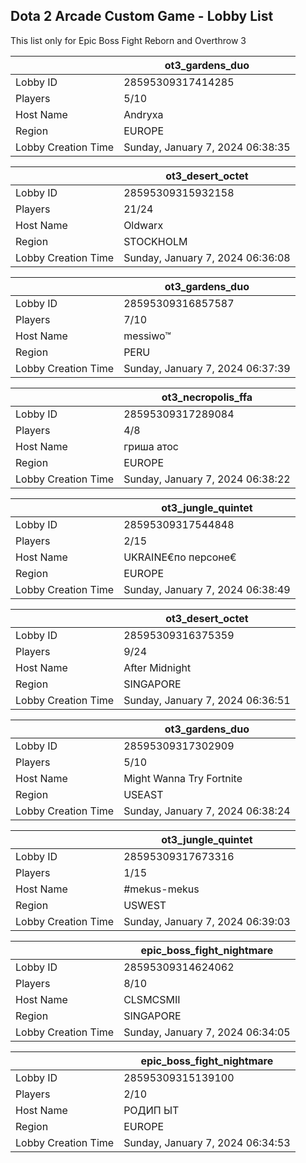 ## Dota 2 Arcade Custom Game - Lobby List

This list only for Epic Boss Fight Reborn and Overthrow 3

|  | ot3_gardens_duo |
| ------ | ------ |
| Lobby ID | 28595309317414285 |
| Players | 5/10 |
| Host Name | Andryxa |
| Region | EUROPE |
| Lobby Creation Time | Sunday, January 7, 2024 06:38:35 |


|  | ot3_desert_octet |
| ------ | ------ |
| Lobby ID | 28595309315932158 |
| Players | 21/24 |
| Host Name | Oldwarx |
| Region | STOCKHOLM |
| Lobby Creation Time | Sunday, January 7, 2024 06:36:08 |


|  | ot3_gardens_duo |
| ------ | ------ |
| Lobby ID | 28595309316857587 |
| Players | 7/10 |
| Host Name | messiwo™ |
| Region | PERU |
| Lobby Creation Time | Sunday, January 7, 2024 06:37:39 |


|  | ot3_necropolis_ffa |
| ------ | ------ |
| Lobby ID | 28595309317289084 |
| Players | 4/8 |
| Host Name | гриша атос |
| Region | EUROPE |
| Lobby Creation Time | Sunday, January 7, 2024 06:38:22 |


|  | ot3_jungle_quintet |
| ------ | ------ |
| Lobby ID | 28595309317544848 |
| Players | 2/15 |
| Host Name | UKRAINE€по персоне€ |
| Region | EUROPE |
| Lobby Creation Time | Sunday, January 7, 2024 06:38:49 |


|  | ot3_desert_octet |
| ------ | ------ |
| Lobby ID | 28595309316375359 |
| Players | 9/24 |
| Host Name | After Midnight |
| Region | SINGAPORE |
| Lobby Creation Time | Sunday, January 7, 2024 06:36:51 |


|  | ot3_gardens_duo |
| ------ | ------ |
| Lobby ID | 28595309317302909 |
| Players | 5/10 |
| Host Name | Might Wanna Try Fortnite |
| Region | USEAST |
| Lobby Creation Time | Sunday, January 7, 2024 06:38:24 |


|  | ot3_jungle_quintet |
| ------ | ------ |
| Lobby ID | 28595309317673316 |
| Players | 1/15 |
| Host Name | #mekus-mekus |
| Region | USWEST |
| Lobby Creation Time | Sunday, January 7, 2024 06:39:03 |


|  | epic_boss_fight_nightmare |
| ------ | ------ |
| Lobby ID | 28595309314624062 |
| Players | 8/10 |
| Host Name | CLSMCSMII |
| Region | SINGAPORE |
| Lobby Creation Time | Sunday, January 7, 2024 06:34:05 |


|  | epic_boss_fight_nightmare |
| ------ | ------ |
| Lobby ID | 28595309315139100 |
| Players | 2/10 |
| Host Name | РОДИП ЫТ |
| Region | EUROPE |
| Lobby Creation Time | Sunday, January 7, 2024 06:34:53 |


